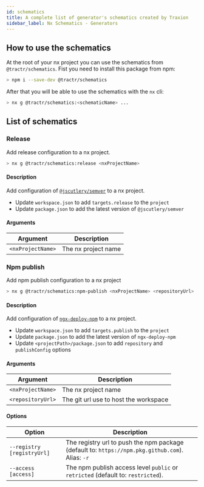 ```yaml
---
id: schematics
title: A complete list of generator's schematics created by Traxion
sidebar_label: Nx Schematics - Generators
---
```


## How to use the schematics

At the root of your nx project you can use the schematics from `@tractr/schematics`. Fist you need to install this package from npm:

```bash
> npm i --save-dev @tractr/schematics
```

After that you will be able to use the schematics with the `nx` cli:

```bash
> nx g @tractr/schematics:<schematicName> ...
```

## List of schematics

### Release

Add release configuration to a nx project.

```bash
> nx g @tractr/schematics:release <nxProjectName>
```

#### Description

Add configuration of [`@jscutlery/semver`](https://github.com/jscutlery/semver) to a nx project.

- Update `workspace.json` to add `targets.release` to the `project`
- Update `package.json` to add the latest version of `@jscutlery/semver`

#### Arguments

| Argument | Description                 |
| -------- | --------------------------- |
| `<nxProjectName>` | The nx project name |

### Npm publish

Add npm publish configuration to a nx project

```bash
> nx g @tractr/schematics:npm-publish <nxProjectName> <repositoryUrl>
```

#### Description

Add configuration of [`ngx-deploy-npm`](https://github.com/bikecoders/ngx-deploy-npm) to a nx project.

- Update `workspace.json` to add `targets.publish` to the `project`
- Update `package.json` to add the latest version of `ngx-deploy-npm`
- Update `<projectPath>/package.json` to add `repository` and `publishConfig` options

#### Arguments

| Argument | Description                 |
| -------- | --------------------------- |
| `<nxProjectName>` | The nx project name |
| `<repositoryUrl>` | The git url use to host the workspace |

#### Options

| Option                         | Description                                                                                                     |
| ------------------------------ | --------------------------------------------------------------------------------------------------------------- |
| `--registry [registryUrl]` | The registry url to push the npm package (default to: `https://npm.pkg.github.com`).<br/> Alias: `-r` |                        |
| `--access [access]` | The npm publish access level `public` or `retricted` (default to: `restricted`). |                        |
